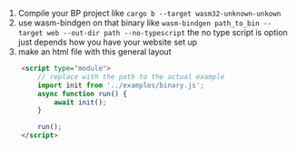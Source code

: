 1. Compile your BP project like `cargo b --target wasm32-unknown-unkown`
2. use wasm-bindgen on that binary like `wasm-bindgen path_to_bin --target web --out-dir path --no-typescript` the no type script is option just depends how you have your website set up
3. make an html file with this general layout
```html
    <script type="module">
        // replace with the path to the actual example
        import init from '../examples/binary.js';
        async function run() {
            await init();
        }

        run();
    </script>
```